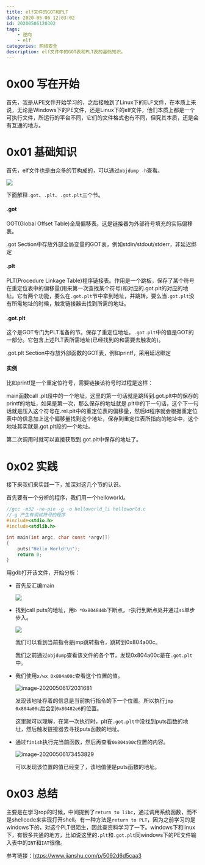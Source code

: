 ```yaml
---
title: elf文件的GOT和PLT
date: 2020-05-06 12:03:02
id: 20200506120302
tags: 
	- 逆向
	- elf
categories: 网络安全
description: elf文件中的GOT表和PLT表的基础知识。
---
```


# 0x00 写在开始

首先，我是从PE文件开始学习的，之后接触到了Linux下的ELF文件，在本质上来说，无论是Windows下的PE文件，还是Linux下的elf文件，他们本质上都是一个可执行文件，所运行的平台不同，它们的文件格式也有不同，但究其本质，还是会有互通的地方。

# 0x01 基础知识

首先，elf文件也是由众多的节构成的，可以通过`objdump -h`查看。

![](https://superj.oss-cn-beijing.aliyuncs.com/20200506153826.png)

下面解释`.got`、`.plt`、`.got.plt`三个节。

#### .got

GOT(Global Offset Table)全局偏移表。这是链接器为外部符号填充的实际偏移表。

.got Section中存放外部全局变量的GOT表，例如stdin/stdout/stderr，非延迟绑定

#### .plt

PLT(Procedure Linkage Table)程序链接表。作用是一个跳板，保存了某个符号在重定位表中的偏移量(用来第一次查找某个符号)和对应的.got.plt的对应的地址。它有两个功能，要么在`.got.plt`节中拿到地址，并跳转。要么当`.got.plt`没有所需地址的时候，触发链接器去找到所需的地址。

#### .got.plt

这个是GOT专门为PLT准备的节。保存了重定位地址。`.got.plt`中的值是GOT的一部分。它包含上述PLT表所需地址(已经找到的和需要去触发的)。

.got.plt Section中存放外部函数的GOT表，例如printf，采用延迟绑定

#### 实例

比如printf是一个重定位符号，需要链接该符号时过程是这样：

main函数call  .plt段中的一个地址，这里的第一句话就是跳转到.got.plt中的保存的printf的地址，如果是第一次，那么保存的地址就是.plt中的下一句话，这个下一句话就是压入这个符号在.rel.plt中的重定位表的偏移量，然后ld程序就会根据重定位表中的信息加上这个偏移量找到这个地址，保存到重定位表所指向的地址中，这个地址其实就是.got.plt段的一个地址。

第二次调用时就可以直接获取到.got.plt中保存的地址了。

# 0x02 实践

接下来我们来实践一下，加深对这几个节的认识。

首先要有一个分析的程序，我们用一个helloworld。

```c
//gcc -m32 -no-pie -g -o helloworld_li helloworld.c
//-g 产生有调试符号的程序
#include<stdio.h>
#include<stdlib.h>

int main(int argc, char const *argv[])
{
    puts("Hello World!\n");
    return 0;
}

```

用gdb打开该文件，开始分析：

- 首先反汇编main

  ![](https://superj.oss-cn-beijing.aliyuncs.com/image-20200506162420073.png)

- 找到call puts的地址，用`b *0x804844b`下断点，`r`执行到断点处并通过`si`单步步入。

  ![](https://superj.oss-cn-beijing.aliyuncs.com/20200506164301.png)

  我们可以看到当前指令是jmp跳转指令，跳转到0x804a00c。

  我们之前通过`objdump`查看该文件的各个节，发现0x804a00c是在`.got.plt`中。

- 我们使用`x/wx 0x804a00c`查看这个位置的值。

  ![image-20200506172031681](https://superj.oss-cn-beijing.aliyuncs.com/image-20200506172031681.png)

  发现该地址存着的信息是当前执行指令的下一个位置。所以执行`jmp 0x804a00c`后会到`0x80482e6`的位置。

  这里就可以理解，在第一次执行时，plt在`.got.plt`中没找到puts函数的地址，然后触发链接器去寻找puts函数的地址。

- 通过`finish`执行完当前函数，然后再查看`0x804a00c`位置的内容。

  ![image-20200506173453829](https://superj.oss-cn-beijing.aliyuncs.com/image-20200506173453829.png)

  可以发现该位置的值已经变了，该地值便是puts函数的地址。

# 0x03 总结

主要是在学习rop的时候，中间提到了`return to libc`，通过调用系统函数，而不是shellcode来实现打开shell。有一种方法是`return to PLT`，因为之前学习的是windows下的，对这个PLT很陌生，因此查资料学习了一下。windows下和linux下，有很多共通的地方，比如说这里的`.plt`和`.got.plt`同windows下的PE文件输入表中的`INT`和`IAT`很像。

参考链接：https://www.jianshu.com/p/5092d6d5caa3

